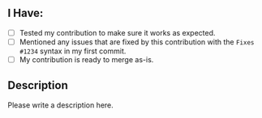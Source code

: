 <!-- 
	Thanks for contributing! Just a few things to check over:
	Please tick the boxes from [ ] to [x] accordingly:
-->
## I Have:

- [ ] Tested my contribution to make sure it works as expected.
- [ ] Mentioned any issues that are fixed by this contribution with the `Fixes #1234` syntax in my first commit.
- [ ] My contribution is ready to merge as-is.

## Description
Please write a description here.
